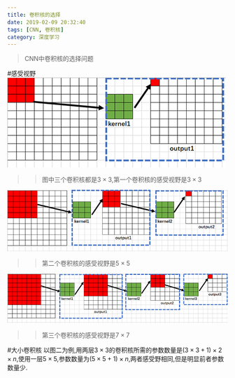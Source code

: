 ```yaml
---
title: 卷积核的选择
date: 2019-02-09 20:32:40
tags: [CNN, 卷积核]
category: 深度学习
---
```

>CNN中卷积核的选择问题

#感受视野
![](/img/kernel1.png)
>>图中三个卷积核都是$3 \times 3$,第一个卷积核的感受视野是$3 \times 3$

![](/img/kernel2.png)
>>第二个卷积核的感受视野是$5 \times 5$

![](/img/kernel3.png)
>>第三个卷积核的感受视野是$7 \times 7$

#大小卷积核
以图二为例,用两层$3 \times 3$的卷积核所需的参数数量是$(3 \times 3 +1) \times 2 \times n$,使用一层$5 \times 5$,参数数量为$(5 \times 5 +1 ) \times n$,两者感受野相同,但是明显前者参数数量少.